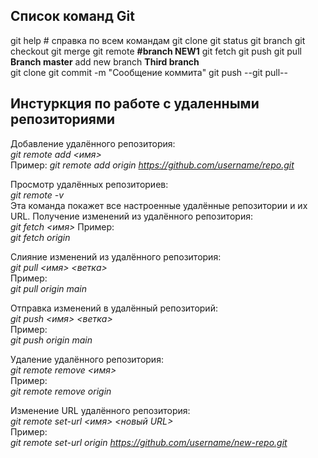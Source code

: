 ## Список команд Git ##
git help # справка по всем командам
git clone
git status
git branch
git checkout
git merge
git remote
**#branch NEW1**
git fetch
git push
git pull
**Branch master**
add new branch
__Third branch__   
git clone <url>
git commit -m "Сообщение коммита"
git push
--git pull--  
## Инстуркция по работе с удаленными репозиториями

Добавление удалённого репозитория:  
*git remote add <имя> <URL>*  
Пример:
*git remote add origin https://github.com/username/repo.git*

Просмотр удалённых репозиториев:  
*git remote -v*  
Эта команда покажет все настроенные удалённые репозитории и их URL.
Получение изменений из удалённого репозитория:  
*git fetch <имя>*
Пример:  
*git fetch origin*

Слияние изменений из удалённого репозитория:  
*git pull <имя> <ветка>*  
Пример:  
*git pull origin main*

Отправка изменений в удалённый репозиторий:  
*git push <имя> <ветка>*   
Пример:  
*git push origin main*

Удаление удалённого репозитория:  
*git remote remove <имя>*  
Пример:  
*git remote remove origin*

Изменение URL удалённого репозитория:  
*git remote set-url <имя> <новый URL>*  
Пример:  
*git remote set-url origin https://github.com/username/new-repo.git*
